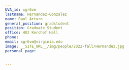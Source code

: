 ```yaml
---
UVA_id: xgr6vm
lastname: Hernandez-Gonzalez
name: Raul Arturo
general_position: gradstudent
position: Graduate Student
office: 402 Kerchof Hall
phone: 
email: xgr6vm@virginia.edu
image: __SITE_URL__/img/people/2022-fall/Hernandez.jpg
personal_page:


---
```

